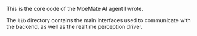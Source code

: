 This is the core code of the MoeMate AI agent I wrote.

The `lib` directory contains the main interfaces used to communicate with the backend, as well as the realtime perception driver.
